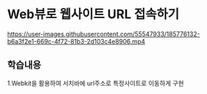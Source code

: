 
# Web뷰로 웹사이트 URL 접속하기 
https://user-images.githubusercontent.com/55547933/185776132-b6a3f2e1-669c-4f72-81b3-2d103c4e8906.mp4


## 학습내용
1.Webkit을 활용하여 서치바에 url주소로 특정사이트로 이동하게 구현
